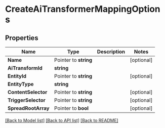# CreateAiTransformerMappingOptions

## Properties

Name | Type | Description | Notes
------------ | ------------- | ------------- | -------------
**Name** | Pointer to **string** |  | [optional] 
**AiTransformId** | **string** |  | 
**EntityId** | Pointer to **string** |  | [optional] 
**EntityType** | **string** |  | 
**ContentSelector** | Pointer to **string** |  | [optional] 
**TriggerSelector** | Pointer to **string** |  | [optional] 
**SpreadRootArray** | Pointer to **bool** |  | [optional] 

[[Back to Model list]](../README#documentation-for-models) [[Back to API list]](../README#documentation-for-api-endpoints) [[Back to README]](../README)


